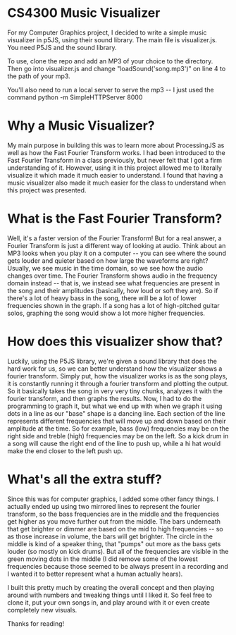 # CS4300 Music Visualizer
For my Computer Graphics project, I decided to write a simple music visualizer
in p5JS, using their sound library. The main file is visualizer.js. You need P5JS and the sound library.

To use, clone the repo and add an MP3 of your choice to the directory.
Then go into visualizer.js and change "loadSound('song.mp3')" on line 4 to the path of your mp3.

You'll also need to run a local server to serve the mp3 -- I just used the command
python -m SimpleHTTPServer 8000

# Why a Music Visualizer?
My main purpose in building this was to learn more about ProcessingJS as well as how the Fast Fourier Transform works.
I had been introduced to the Fast Fourier Transform in a class previously, but never felt that I got a firm understanding of it.
However, using it in this project allowed me to literally visualize it which made it much easier to understand. I found that having a music visualizer
also made it much easier for the class to understand when this project was presented.

# What is the Fast Fourier Transform?
Well, it's a faster version of the Fourier Transform! But for a real answer, a Fourier Transform is just a different way of looking at audio.
Think about an MP3 looks when you play it on a computer -- you can see where the sound gets louder and quieter based on how large the waveforms are right?
Usually, we see music in the time domain, so we see how the audio changes over time. The Fourier Transform shows audio in the frequency domain instead -- that is, we instead see what frequencies are present in the song and their amplitudes (basically, how loud or soft they are).
So if there's a lot of heavy bass in the song, there will be a lot of lower frequencies shown in the graph. If a song has a lot of high-pitched guitar solos, graphing the song would show a lot more higher frequencies.

# How does this visualizer show that?
Luckily, using the P5JS library, we're given a sound library that does the hard work for us, so we can better understand how the visualizer shows a fourier transform.
Simply put, how the visualizer works is as the song plays, it is constantly running it through a fourier transform and plotting the output. So it basically takes the song in very very tiny chunks, analyzes it with the fourier transform, and then graphs the results.
Now, I had to do the programming to graph it, but what we end up with when we graph it using dots in a line as our "base" shape is a dancing line. Each section of the line represents different frequencies that will move up and down based on their amplitude at the time.
So for example, bass (low) frequencies may be on the right side and treble (high) frequencies may be on the left. So a kick drum in a song will cause the right end of the line to push up, while a hi hat would make the end closer to the left push up.

# What's all the extra stuff?
Since this was for computer graphics, I added some other fancy things. I actually ended up using two mirrored lines to represent the fourier transform, so the bass frequencies are in the middle and the frequencies get higher as you move further out from the middle.
The bars underneath that get brighter or dimmer are based on the mid to high frequencies -- so as those increase in volume, the bars will get brighter. The circle in the middle is kind of a speaker thing, that "pumps" out more as the bass gets louder (so mostly on kick drums). 
But all of the frequencies are visible in the green moving dots in the middle (I did remove some of the lowest frequencies because those seemed to be always present in a recording and I wanted it to better represent what a human actually hears).

I built this pretty much by creating the overall concept and then playing around with numbers and tweaking things until I liked it. So feel free to clone it, put your own songs in, and play around with it or even create completely new visuals.

Thanks for reading!
